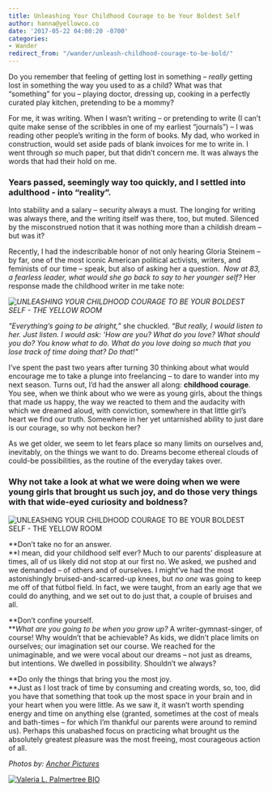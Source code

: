 ```yaml
---
title: Unleashing Your Childhood Courage to be Your Boldest Self
author: hanna@yellowco.co
date: '2017-05-22 04:00:20 -0700'
categories:
- Wander
redirect_from: "/wander/unleash-childhood-courage-to-be-bold/"
---
```


Do you remember that feeling of getting lost in something – _really_ getting lost in something the way you used to as a child? What was that “something” for you – playing doctor, dressing up, cooking in a perfectly curated play kitchen, pretending to be a mommy?

For me, it was writing. When I wasn’t writing – or pretending to write (I can’t quite make sense of the scribbles in one of my earliest “journals”) – I was reading other people’s writing in the form of books. My dad, who worked in construction, would set aside pads of blank invoices for me to write in. I went through _so_ much paper, but that didn’t concern me. It was always the words that had their hold on me.

### **Years passed, seemingly way too quickly, and I settled into adulthood - into “reality”.**

Into stability and a salary – security always a must. The longing for writing was always there, and the writing itself was there, too, but muted. Silenced by the misconstrued notion that it was nothing more than a childish dream – but was it?

Recently, I had the indescribable honor of not only hearing Gloria Steinem – by far, one of the most iconic American political activists, writers, and feminists of our time – speak, but also of asking her a question.  _Now at 83, a fearless leader, what would she go back to say to her younger self?_ Her response made the childhood writer in me take note:

_![UNLEASHING YOUR CHILDHOOD COURAGE TO BE YOUR BOLDEST SELF - THE YELLOW ROOM](https://s3.amazonaws.com/yellow-files/blog/2017/05/DSC_2323.jpg "UNLEASHING YOUR CHILDHOOD COURAGE TO BE YOUR BOLDEST SELF - THE YELLOW ROOM")_

_"Everything’s going to be alright,”_ she chuckled. _“But really, I would listen to her. Just listen. I would ask: 'How are you? What do you love? What should you do? You know what to do. What do you love doing so much that you lose track of time doing that? Do that!"_

I’ve spent the past two years after turning 30 thinking about what would encourage me to take a plunge into freelancing – to dare to wander into my next season. Turns out, I’d had the answer all along: **childhood courage**. You see, when we think about who we were as young girls, about the things that made us happy, the way we reacted to them and the audacity with which we dreamed aloud, with conviction, somewhere in that little girl’s heart we find our truth. Somewhere in her yet untarnished ability to just dare is our courage, so why not beckon her?

As we get older, we seem to let fears place so many limits on ourselves and, inevitably, on the things we want to do. Dreams become ethereal clouds of could-be possibilities, as the routine of the everyday takes over.

### **Why not take a look at what we were doing when we were young girls that brought us such joy, and do those very things with that wide-eyed curiosity and boldness?**

![UNLEASHING YOUR CHILDHOOD COURAGE TO BE YOUR BOLDEST SELF - THE YELLOW ROOM](https://s3.amazonaws.com/yellow-files/blog/2017/05/DSC_2341.jpg)

**Don’t take no for an answer.  
**I mean, did your childhood self ever? Much to our parents’ displeasure at times, all of us likely did not stop at our first no. We asked, we pushed and we demanded – of others and of ourselves. I might’ve had the most astonishingly bruised-and-scarred-up knees, but _no one_ was going to keep me off of that fútbol field. In fact, we were taught, from an early age that we could do anything, and we set out to do just that, a couple of bruises and all.

**Don’t confine yourself.  
**_What are you going to be when you grow up?_ A writer-gymnast-singer, of course! Why wouldn’t that be achievable? As kids, we didn’t place limits on ourselves; our imagination set our course. We reached for the unimaginable, and we were vocal about our dreams – not just as dreams, but intentions. We dwelled in possibility. Shouldn’t we always?

**Do only the things that bring you the most joy.  
**Just as I lost track of time by consuming and creating words, so, too, did you have that something that took up the most space in your brain and in your heart when you were little. As we saw it, it wasn’t worth spending energy and time on anything else (granted, sometimes at the cost of meals and bath-times – for which I’m thankful our parents were around to remind us). Perhaps this unabashed focus on practicing what brought us the absolutely greatest pleasure was the most freeing, most courageous action of all.

_Photos by: [Anchor Pictures](http://anchor-pictures.com/)_

[![Valeria L. Palmertree BIO](https://s3.amazonaws.com/yellow-files/blog/2017/05/VALERIA-PALMERTREE-BIO.jpg)](https://www.thepalmtreetype.com/)
